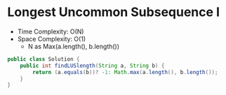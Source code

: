 # Longest Uncommon Subsequence I

- Time Complexity: O(N)
- Space Complexity: O(1)
  - N as Max(a.length(), b.length())

```java
public class Solution {
    public int findLUSlength(String a, String b) {
        return (a.equals(b))? -1: Math.max(a.length(), b.length());
    }
}
```
